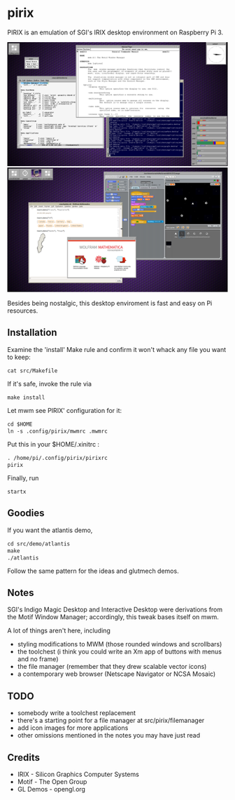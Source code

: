 # pirix

PIRIX is an emulation of SGI's IRIX desktop environment on Raspberry Pi 3.

![screenshot](screenshot0.png)
![screenshot](screenshot1.png)

Besides being nostalgic, this desktop enviroment is fast and easy on Pi resources.


## Installation

Examine the 'install' Make rule and confirm it won't whack any file you want to keep:

    cat src/Makefile

If it's safe, invoke the rule via 

    make install

Let mwm see PIRIX' configuration for it:

    cd $HOME
    ln -s .config/pirix/mwmrc .mwmrc

Put this in your $HOME/.xinitrc :

    . /home/pi/.config/pirix/pirixrc
    pirix

Finally, run

    startx


## Goodies

If you want the atlantis demo,

    cd src/demo/atlantis
    make
    ./atlantis

Follow the same pattern for the ideas and glutmech demos.


## Notes

SGI's Indigo Magic Desktop and Interactive Desktop were derivations from the Motif Window Manager;
accordingly, this tweak bases itself on mwm.

A lot of things aren't here, including
* styling modifications to MWM (those rounded windows and scrollbars)
* the toolchest (i think you could write an Xm app of buttons with menus and no frame)
* the file manager (remember that they drew scalable vector icons)
* a contemporary web browser (Netscape Navigator or NCSA Mosaic)

## TODO

* somebody write a toolchest replacement
* there's a starting point for a file manager at src/pirix/filemanager
* add icon images for more applications
* other omissions mentioned in the notes you may have just read

## Credits

* IRIX - Silicon Graphics Computer Systems
* Motif - The Open Group
* GL Demos - opengl.org

